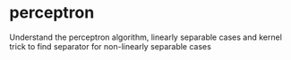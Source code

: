 # perceptron
Understand the perceptron algorithm, linearly separable cases and kernel trick to find separator for non-linearly separable cases
